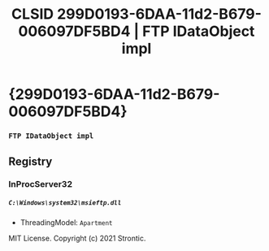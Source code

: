﻿---
title: "CLSID 299D0193-6DAA-11d2-B679-006097DF5BD4 | FTP IDataObject impl"
excerpt: What is COM-Object CLSID 299D0193-6DAA-11d2-B679-006097DF5BD4?
---

# {299D0193-6DAA-11d2-B679-006097DF5BD4}

### `FTP IDataObject impl`

## Registry


### InProcServer32

##### `C:\Windows\system32\msieftp.dll`
* ThreadingModel: `Apartment`

MIT License. Copyright (c) 2021 Strontic.


